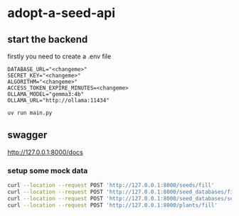 # adopt-a-seed-api

## start the backend

firstly you need to create a .env file

```
DATABASE_URL="<changeme>"
SECRET_KEY="<changeme>"
ALGORITHM="<changeme>"
ACCESS_TOKEN_EXPIRE_MINUTES=<changeme>
OLLAMA_MODEL="gemma3:4b"
OLLAMA_URL="http://ollama:11434"
```

```bash
uv run main.py
```

## swagger

http://127.0.0.1:8000/docs

### setup some mock data

```bash
curl --location --request POST 'http://127.0.0.1:8000/seeds/fill'
curl --location --request POST 'http://127.0.0.1:8000/seed_databases/fill'
curl --location --request POST 'http://127.0.0.1:8000/seed_databases/seeds/fill'
curl --location --request POST 'http://127.0.0.1:8000/plants/fill'
```
